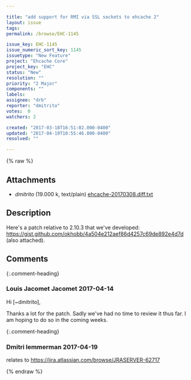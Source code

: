 ```yaml
---

title: "add support for RMI via SSL sockets to ehcache 2"
layout: issue
tags: 
permalink: /browse/EHC-1145

issue_key: EHC-1145
issue_numeric_sort_key: 1145
issuetype: "New Feature"
project: "Ehcache Core"
project_key: "EHC"
status: "New"
resolution: ""
priority: "2 Major"
components: ""
labels: 
assignee: "drb"
reporter: "dmitrito"
votes:  0
watchers: 2

created: "2017-03-18T16:51:02.000-0400"
updated: "2017-04-19T10:55:46.000-0400"
resolved: ""

---
```




{% raw %}


## Attachments
  
* <em>dmitrito</em> (19.000 k, text/plain) [ehcache-20170308.diff.txt](/attachments/EHC/EHC-1145/ehcache-20170308.diff.txt)
  



## Description

<div markdown="1" class="description">

Here's a patch relative to 2.10.3 that we've developed: https://gist.github.com/okhobb/4a504e212aef86d4257c69de892e4d7d (also attached).

</div>

## Comments


{:.comment-heading}
### **Louis Jacomet Jacomet** <span class="date">2017-04-14</span>

<div markdown="1" class="comment">

Hi [~dmitrito],

Thanks a lot for the patch. Sadly we've had no time to review it thus far.
I am hoping to do so in the coming weeks.



</div>


{:.comment-heading}
### **Dmitri lemmerman** <span class="date">2017-04-19</span>

<div markdown="1" class="comment">

relates to https://jira.atlassian.com/browse/JRASERVER-62717

</div>



{% endraw %}
